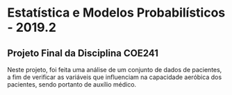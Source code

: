 # Estatística e Modelos Probabilísticos - 2019.2

## Projeto Final da Disciplina COE241

Neste projeto, foi feita uma análise de um conjunto de dados de pacientes, a fim de verificar as variáveis que influenciam na capacidade aeróbica dos pacientes, sendo portanto de auxílio médico.